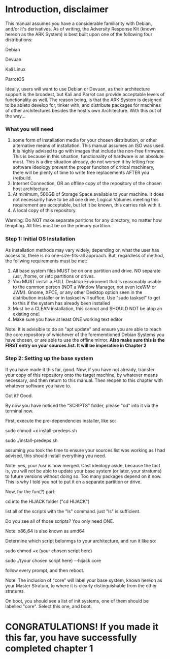 # Introduction, disclaimer
This manual assumes you have a considerable familiarity with Debian, and/or it's derivatives. As of writing, the Adversity Response Kit (known hereon as the ARK System) is best built upon one of the following four distributions:

Debian 

Devuan 
 
Kali Linux 

ParrotOS 


Ideally, users will want to use Debian or Devuan, as their architecture support is the broadest, but Kali and Parrot can provide acceptable levels of 
functionality as well. The reason being, is that the ARK System is designed to be ableto develop for, tinker with, and distribute packages for machines of other architectures besides the host's own Architecture. With this out of the way...

### What you will need
1. some form of installation media for your chosen distribution, or other alternative means of installation. This manual assumes an ISO was used. It is highly advised to go with images that include the non-free firmware. This is because in this situation, functionality of hardware is an absolute must. This is a dire situation already, do not worsen it by letting free software ideology prevent the proper funciton of critical machinery, there will be plenty of time to write free replacements AFTER you (re)build. 
2. Internet Connection, OR an offline copy of the repository of the chosen host architecture. 
3. At minimum, 500GB of Storage Space available to your machine. It does not necessarily have to be all one drive, Logical Volumes meeting this requirement are acceptable, but let it be known, this carries risk with it. 
4. A local copy of this repository.

Warning: Do NOT make separate paritions for any directory, no matter how tempting. All files must be on the primary partition. 

### Step 1: Initial OS Installation

As installation methods may vary widely, depending on what the user has access to, there is no one-size-fits-all approach. But, regardless of method, the follwing requirements must be met: 

1. All base system files MUST be on one partition and drive. NO separate /usr, /home, or /etc partitions or drives. 
2. You MUST install a FULL Desktop Environemt that is reasonably usable to the common person (NOT a Window Manager, not even IceWM or JWM). Gnome, XFCE, or any other Desktop option seen in the distribution installer or in tasksel will suffice. Use "sudo tasksel" to get to this if the system has already been installed
3. Must be a CLEAN installation, this cannot and SHOULD NOT be atop an existing one! 
4. Make sure you have at least ONE working text editor

Note: It is advisible to do an "apt update" and ensure you are able to reach the core repository of whichever of the forememtioned Debian Systems you have chosen, or are able to use the offline mirror. **Also make sure this is the FIRST entry on your sources.list. It will be imperative in Chapter 2**

### Step 2: Setting up the base system
If you have made it this far, good. Now, if you have not already, transfer your copy of this repository onto the target machine, by whatever means necessary, and then return to this manual. Then reopen to this chapter with whatever software you have to. 

Got it? Good. 

By now you have noticed the "SCRIPTS" folder, please "cd" into it via the terminal now.

First, execute the pre-dependencies installer, like so:


sudo chmod +x install-predeps.sh

sudo ./install-predeps.sh


assuming you took the time to ensure your sources list was working as I had advised, this should install everything you need.

Note: yes, your /usr is now merged. Cast ideology aside, because the fact is, you will not be able to update your base system (or later, your stratums) to future versions without doing so. Too many packages depend on it now. This is why I told you not to put it on a separate partition or drive. 

Now, for the fun(?) part:

cd into the HIJACK folder ("cd HIJACK")

list all of the scripts with the "ls" command. just "ls" is sufficient. 

Do you see all of those scripts? You only need ONE. 

Note: x86_64 is also known as amd64

Determine which script belonmgs to your architecture, and run it like so: 



sudo chmod +x (your chosen script here)

sudo ./(your chosen script here) --hijack core


follow every prompt, and then reboot. 

Note: The inclusion of "core" will label your base system, known hereon as your Master Stratum, to where it is clearly distinguishable from the other stratums. 

On boot, you should see a list of init systems, one of them should be labelled "core". Select this one, and boot. 

# **CONGRATULATIONS!** If you made it this far, you have successfully completed chapter 1







